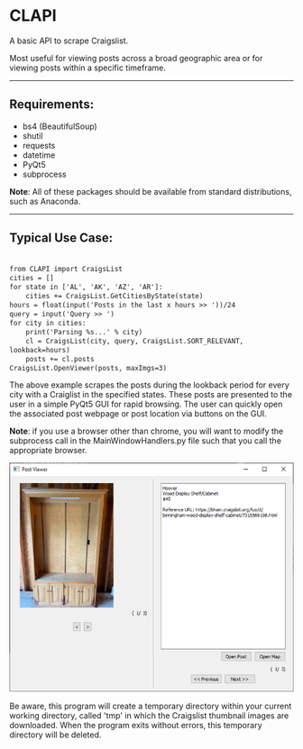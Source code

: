# CLAPI
A basic API to scrape Craigslist.

Most useful for viewing posts across a broad geographic area or for viewing posts within a specific timeframe.

<hr>

<h2>Requirements:</h2>
<ul>
  <li>bs4 (BeautifulSoup)</li>
  <li>shutil</li>
  <li>requests</li>
  <li>datetime</li>
  <li>PyQt5</li>
  <li>subprocess</li>
</ul>
<p><strong>Note</strong>: All of these packages should be available from standard distributions, such as Anaconda.</p>

<hr>

<h2>Typical Use Case:</h2>
<pre>
<code>
from CLAPI import CraigsList
cities = []
for state in ['AL', 'AK', 'AZ', 'AR']:
    cities += CraigsList.GetCitiesByState(state)
hours = float(input('Posts in the last x hours >> '))/24
query = input('Query >> ')
for city in cities:
    print('Parsing %s...' % city)
    cl = CraigsList(city, query, CraigsList.SORT_RELEVANT, lookback=hours)
    posts += cl.posts
CraigsList.OpenViewer(posts, maxImgs=3)</code>
</pre>

<p>The above example scrapes the posts during the lookback period for every city with a Craiglist in the specified states. These posts are presented to the user in a simple PyQt5 GUI for rapid browsing. The user can quickly open the associated post webpage or post location via buttons on the GUI.</p>

<p><strong>Note</strong>: if you use a browser other than chrome, you will want to modify the subprocess call in the MainWindowHandlers.py file such that you call the appropriate browser.</p>

<img src="sample.png" alt="Sample Viewer">

<p>Be aware, this program will create a temporary directory within your current working directory, called 'tmp' in which the Craigslist thumbnail images are downloaded. When the program exits without errors, this temporary directory will be deleted.</p>
